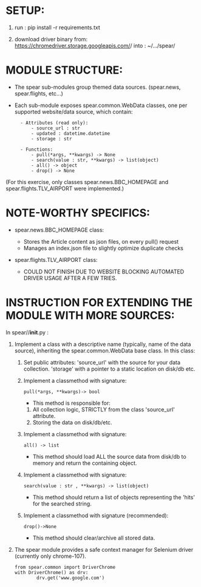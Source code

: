 SETUP:
======

1. run :
    pip install -r requirements.txt

2. 
    download driver binary from:
        https://chromedriver.storage.googleapis.com/<YOUR CHROME VERSION>/<YOUR OS VERSION>
    into :
        ~/.../spear/

MODULE STRUCTURE:
=================
- The spear sub-modules group themed data sources. (spear.news, spear.flights, etc...)
- Each sub-module exposes spear.common.WebData classes, one per supported website/data source, which contain:

        
        - Attributes (read only):
            - source_url : str 
            - updated : datetime.datetime 
            - storage : str
        
        - Functions:
            - pull(*args, **kwargs) -> None
            - search(value : str, **kwargs) -> list(object)
            - all() -> object 
            - drop() -> None

(For this exercise, only classes spear.news.BBC_HOMEPAGE and spear.flights.TLV_AIRPORT were implemented.)

NOTE-WORTHY SPECIFICS:
=====================
- spear.news.BBC_HOMEPAGE class:
    - Stores the Article content as json files, on every pull() request
    - Manages an index.json file to slightly optimize duplicate checks

- spear.flights.TLV_AIRPORT class:
    - COULD NOT FINISH DUE TO WEBSITE BLOCKING AUTOMATED DRIVER USAGE    AFTER A FEW TRIES.

INSTRUCTION FOR EXTENDING THE MODULE WITH MORE SOURCES:
=======================================================
In spear/<data category>/__init__.py :

1. Implement a class with a descriptive name (typically, name of the data source), inheriting the spear.common.WebData base class.
    In this class:

    1.  Set public attributes:
         'source_url' with the source for your data collection.
         'storage' with a pointer to a static location on disk/db etc.

    2.  Implement a classmethod with signature:
    
        ```
        pull(*args, **kwargs)-> bool
        ```

        - This method is responsible for:
        1. All collection logic, STRICTLY from the class 'source_url' attribute.
        2. Storing the data on disk/db/etc.

    3. Implement a classmethod with signature:

        ```
        all() -> list
        ```

        - This method should load ALL the source data from disk/db to memory and return the containing object.
        
    4. Implement a classmethod with signature:
        ```
        search(value : str , **kwargs) -> list(object)
        ```
        - This method should return a list of objects representing the 'hits' for the searched string.
    
    5. Implement a classmethod with signature (recommended):
        ```
        drop()->None
        ```
        - This method should clear/archive all stored data.

2. The spear module provides a safe context manager for Selenium driver (currently only chrome-107). 

    ```
    from spear.common import DriverChrome
    with DriverChrome() as drv:
            drv.get('www.google.com')
    ```

